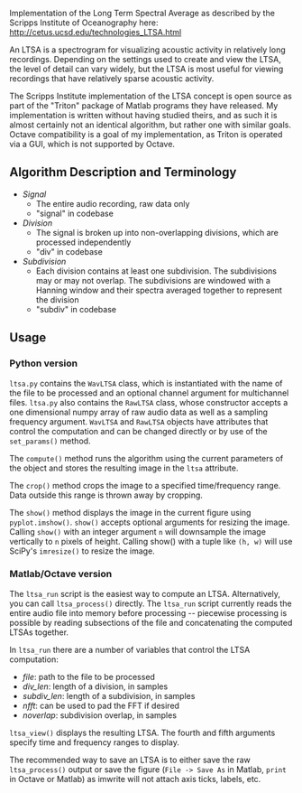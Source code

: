 Implementation of the Long Term Spectral Average as described by the Scripps Institute of Oceanography here: http://cetus.ucsd.edu/technologies_LTSA.html

An LTSA is a spectrogram for visualizing acoustic activity in relatively long recordings. Depending on the settings used to create and view the LTSA, the level of detail can vary widely, but the LTSA is most useful for viewing recordings that have relatively sparse acoustic activity. 

The Scripps Institute implementation of the LTSA concept is open source as part of the "Triton" package of Matlab programs they have released. My implementation is written without having studied theirs, and as such it is almost certainly not an identical algorithm, but rather one with similar goals. Octave compatibility is a goal of my implementation, as Triton is operated via a GUI, which is not supported by Octave. 

## Algorithm Description and Terminology

* _Signal_ 
    * The entire audio recording, raw data only
    * "signal" in codebase
* _Division_ 
    * The signal is broken up into non-overlapping divisions, which are processed independently
    * "div" in codebase
* _Subdivision_
    * Each division contains at least one subdivision. The subdivisions may or may not overlap. The subdivisions are windowed with a Hanning window and their spectra averaged together to represent the division
    * "subdiv" in codebase

## Usage

### Python version

`ltsa.py` contains the `WavLTSA` class, which is instantiated with the name of the file to be processed and an optional channel argument for multichannel files. `ltsa.py` also contains the `RawLTSA` class, whose constructor accepts a one dimensional numpy array of raw audio data as well as a sampling frequency argument. `WavLTSA` and `RawLTSA` objects have attributes that control the computation and can be changed directly or by use of the `set_params()` method. 

The `compute()` method runs the algorithm using the current parameters of the object and stores the resulting image in the `ltsa` attribute. 

The `crop()` method crops the image to a specified time/frequency range. Data outside this range is thrown away by cropping. 

The `show()` method displays the image in the current figure using `pyplot.imshow()`. `show()` accepts optional arguments for resizing the image. Calling `show()` with an integer argument `n` will downsample the image vertically to `n` pixels of height. Calling show() with a tuple like `(h, w)` will use SciPy's `imresize()` to resize the image. 

### Matlab/Octave version

The `ltsa_run` script is the easiest way to compute an LTSA. Alternatively, you can call `ltsa_process()` directly. The `ltsa_run` script currently reads the entire audio file into memory before processing -- piecewise processing is possible by reading subsections of the file and concatenating the computed LTSAs together.

In `ltsa_run` there are a number of variables that control the LTSA computation:

* *file*: path to the file to be processed
* *div_len*: length of a division, in samples
* *subdiv_len*: length of a subdivision, in samples
* *nfft*: can be used to pad the FFT if desired
* *noverlap*: subdivision overlap, in samples

`ltsa_view()` displays the resulting LTSA. The fourth and fifth arguments specify time and frequency ranges to display.

The recommended way to save an LTSA is to either save the raw `ltsa_process()` output or save the figure (`File -> Save As` in Matlab, `print` in Octave or Matlab) as imwrite will not attach axis ticks, labels, etc.

